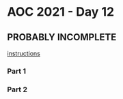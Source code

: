 # AOC 2021 - Day 12

## PROBABLY INCOMPLETE

[instructions](https://adventofcode.com/2021/day/12)

### Part 1

>

### Part 2

>
